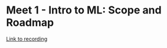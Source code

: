 # Meet 1 - Intro to ML: Scope and Roadmap

[Link to recording](https://drive.google.com/file/d/1AZb31RPOuY1MJXCKPio77MVdZXiNl9Pf/view?usp=sharing)

